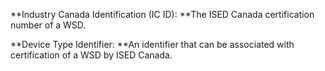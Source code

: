 **Industry Canada Identification \(IC ID\): **The ISED Canada certification number of a WSD.

**Device Type Identifier: **An identifier that can be associated with certification of a WSD by ISED Canada.

